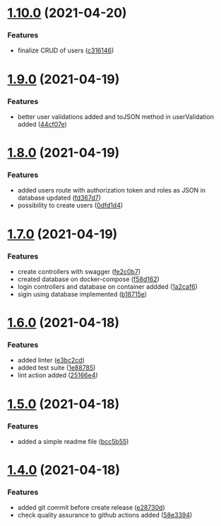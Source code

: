# [1.10.0](https://github.com/dgmike/hermes/compare/v1.9.0...v1.10.0) (2021-04-20)


### Features

* finalize CRUD of users ([c316146](https://github.com/dgmike/hermes/commit/c316146b0971a50f02efcd5e2d1f440fd5152187))

# [1.9.0](https://github.com/dgmike/hermes/compare/v1.8.0...v1.9.0) (2021-04-19)


### Features

* better user validations added and toJSON method in userValidation added ([44cf07e](https://github.com/dgmike/hermes/commit/44cf07eb40e1e1f06dd9c377f56c98227a3178a8))

# [1.8.0](https://github.com/dgmike/hermes/compare/v1.7.0...v1.8.0) (2021-04-19)


### Features

* added users route with authorization token and roles as JSON in database updated ([fd367d7](https://github.com/dgmike/hermes/commit/fd367d7a66a271e3c6aba0e8ab8a40aabdebcaad))
* possibility to create users ([0dfd1d4](https://github.com/dgmike/hermes/commit/0dfd1d408618bdde4fe01386f924409e073581da))

# [1.7.0](https://github.com/dgmike/hermes/compare/v1.6.0...v1.7.0) (2021-04-19)


### Features

* create controllers with swagger ([fe2c0b7](https://github.com/dgmike/hermes/commit/fe2c0b7a8ffabc3c59dae76de492ec25e4e755a9))
* created database on docker-compose ([f58d162](https://github.com/dgmike/hermes/commit/f58d1625d75f5fdcde4bff7d1c88c1611da92ac2))
* login controllers and database on container addded ([1a2caf6](https://github.com/dgmike/hermes/commit/1a2caf629087fb2f926fd158677c6e9a39357ed3))
* sigin using database implemented ([b18715e](https://github.com/dgmike/hermes/commit/b18715ea5a0483a180c490872e030ff4b3905c17))

# [1.6.0](https://github.com/dgmike/hermes/compare/v1.5.0...v1.6.0) (2021-04-18)


### Features

* added linter ([e3bc2cd](https://github.com/dgmike/hermes/commit/e3bc2cd152023c1bb584fd2f76b32944a976be16))
* added test suite ([1e88785](https://github.com/dgmike/hermes/commit/1e887850fcb37172396078d7224de27c2bcc5064))
* lint action added ([25166e4](https://github.com/dgmike/hermes/commit/25166e45e1b756d1fdebcfebf25638b5db7ec99f))

# [1.5.0](https://github.com/dgmike/hermes/compare/v1.4.0...v1.5.0) (2021-04-18)


### Features

* added a simple readme file ([bcc5b55](https://github.com/dgmike/hermes/commit/bcc5b55be6eee4dc85d303618729aa1dd41566b2))

# [1.4.0](https://github.com/dgmike/hermes/compare/v1.3.0...v1.4.0) (2021-04-18)


### Features

* added git commit before create release ([e28730d](https://github.com/dgmike/hermes/commit/e28730dbfe44f5b41a0930eb0bc42586d4a2d62a))
* check quality assurance to github actions added ([58e3394](https://github.com/dgmike/hermes/commit/58e33946deb4cf29591a27de93e6e4ad50f0e78d))

